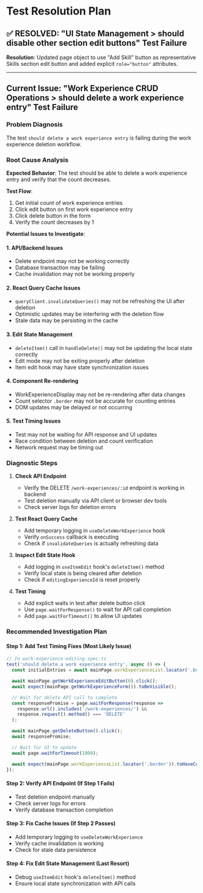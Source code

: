 # Test Resolution Plan

## ✅ RESOLVED: "UI State Management > should disable other section edit buttons" Test Failure

**Resolution**: Updated page object to use "Add Skill" button as representative Skills section edit button and added explicit `role="button"` attributes.

---

## Current Issue: "Work Experience CRUD Operations > should delete a work experience entry" Test Failure

### Problem Diagnosis

The test `should delete a work experience entry` is failing during the work experience deletion workflow.

### Root Cause Analysis

**Expected Behavior**: The test should be able to delete a work experience entry and verify that the count decreases.

**Test Flow**:
1. Get initial count of work experience entries
2. Click edit button on first work experience entry
3. Click delete button in the form
4. Verify the count decreases by 1

**Potential Issues to Investigate**:

#### 1. **API/Backend Issues**
- Delete endpoint may not be working correctly
- Database transaction may be failing
- Cache invalidation may not be working properly

#### 2. **React Query Cache Issues**
- `queryClient.invalidateQueries()` may not be refreshing the UI after deletion
- Optimistic updates may be interfering with the deletion flow
- Stale data may be persisting in the cache

#### 3. **Edit State Management**
- `deleteItem()` call in `handleDelete()` may not be updating the local state correctly
- Edit mode may not be exiting properly after deletion
- Item edit hook may have state synchronization issues

#### 4. **Component Re-rendering**
- WorkExperienceDisplay may not be re-rendering after data changes
- Count selector `.border` may not be accurate for counting entries
- DOM updates may be delayed or not occurring

#### 5. **Test Timing Issues**
- Test may not be waiting for API response and UI updates
- Race condition between deletion and count verification
- Network request may be timing out

### Diagnostic Steps

1. **Check API Endpoint**
   - Verify the DELETE `/work-experiences/:id` endpoint is working in backend
   - Test deletion manually via API client or browser dev tools
   - Check server logs for deletion errors

2. **Test React Query Cache**
   - Add temporary logging in `useDeleteWorkExperience` hook
   - Verify `onSuccess` callback is executing
   - Check if `invalidateQueries` is actually refreshing data

3. **Inspect Edit State Hook**
   - Add logging in `useItemEdit` hook's `deleteItem()` method
   - Verify local state is being cleared after deletion
   - Check if `editingExperienceId` is reset properly

4. **Test Timing**
   - Add explicit waits in test after delete button click
   - Use `page.waitForResponse()` to wait for API call completion
   - Add `page.waitForTimeout()` to allow UI updates

### Recommended Investigation Plan

#### Step 1: Add Test Timing Fixes (Most Likely Issue)
```typescript
// In work-experience-editing.spec.ts
test('should delete a work experience entry', async () => {
  const initialEntries = await mainPage.workExperienceList.locator('.border').count();

  await mainPage.getWorkExperienceEditButton(0).click();
  await expect(mainPage.getWorkExperienceForm()).toBeVisible();

  // Wait for delete API call to complete
  const responsePromise = page.waitForResponse(response =>
    response.url().includes('/work-experiences/') &&
    response.request().method() === 'DELETE'
  );

  await mainPage.getDeleteButton().click();
  await responsePromise;

  // Wait for UI to update
  await page.waitForTimeout(1000);

  await expect(mainPage.workExperienceList.locator('.border')).toHaveCount(initialEntries - 1);
});
```

#### Step 2: Verify API Endpoint (If Step 1 Fails)
- Test deletion endpoint manually
- Check server logs for errors
- Verify database transaction completion

#### Step 3: Fix Cache Issues (If Step 2 Passes)
- Add temporary logging to `useDeleteWorkExperience`
- Verify cache invalidation is working
- Check for stale data persistence

#### Step 4: Fix Edit State Management (Last Resort)
- Debug `useItemEdit` hook's `deleteItem()` method
- Ensure local state synchronization with API calls